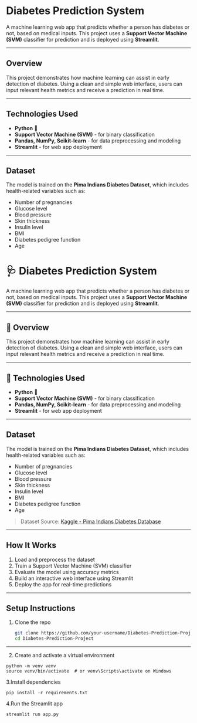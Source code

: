 # Diabetes Prediction System

A machine learning web app that predicts whether a person has diabetes or not, based on medical inputs. This project uses a **Support Vector Machine (SVM)** classifier for prediction and is deployed using **Streamlit**.

---

##  Overview

This project demonstrates how machine learning can assist in early detection of diabetes. Using a clean and simple web interface, users can input relevant health metrics and receive a prediction in real time.

---

##  Technologies Used

- **Python** 🐍  
- **Support Vector Machine (SVM)** - for binary classification  
- **Pandas, NumPy, Scikit-learn** - for data preprocessing and modeling  
- **Streamlit** - for web app deployment  

---

##  Dataset

The model is trained on the **Pima Indians Diabetes Dataset**, which includes health-related variables such as:
- Number of pregnancies
- Glucose level
- Blood pressure
- Skin thickness
- Insulin level
- BMI
- Diabetes pedigree function
- Age

# 🩺 Diabetes Prediction System

A machine learning web app that predicts whether a person has diabetes or not, based on medical inputs. This project uses a **Support Vector Machine (SVM)** classifier for prediction and is deployed using **Streamlit**.

---

## 🚀 Overview

This project demonstrates how machine learning can assist in early detection of diabetes. Using a clean and simple web interface, users can input relevant health metrics and receive a prediction in real time.

---

## 🧠 Technologies Used

- **Python** 🐍  
- **Support Vector Machine (SVM)** - for binary classification  
- **Pandas, NumPy, Scikit-learn** - for data preprocessing and modeling  
- **Streamlit** - for web app deployment  

---

##  Dataset

The model is trained on the **Pima Indians Diabetes Dataset**, which includes health-related variables such as:
- Number of pregnancies
- Glucose level
- Blood pressure
- Skin thickness
- Insulin level
- BMI
- Diabetes pedigree function
- Age

> Dataset Source: [Kaggle - Pima Indians Diabetes Database](https://www.kaggle.com/datasets/uciml/pima-indians-diabetes-database)

---

##  How It Works

1. Load and preprocess the dataset  
2. Train a Support Vector Machine (SVM) classifier  
3. Evaluate the model using accuracy metrics  
4. Build an interactive web interface using Streamlit  
5. Deploy the app for real-time predictions

---

##  Setup Instructions

1. Clone the repo
   ```bash
   git clone https://github.com/your-username/Diabetes-Prediction-Project.git
   cd Diabetes-Prediction-Project


---

2. Create and activate a virtual environment
```
python -m venv venv
source venv/bin/activate  # or venv\Scripts\activate on Windows
```
3.Install dependencies
```
pip install -r requirements.txt
```
4.Run the Streamlit app
```
streamlit run app.py
```
